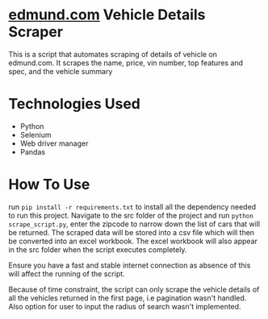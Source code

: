 # [edmund.com](https://www.edmunds.com/cars-for-sale-by-owner/) Vehicle Details Scraper
This is a script that automates scraping of details of vehicle on edmund.com. It scrapes the name, price, vin number, top features and spec, and the vehicle summary

# Technologies Used
* Python
* Selenium
* Web driver manager
* Pandas

# How To Use
run `pip install -r requirements.txt` to install all the dependency needed to run this project.
Navigate to the src folder of the project and run `python scrape_script.py`, enter the zipcode to narrow down the list of cars that will be returned.
The scraped data will be stored into a csv file which will then be converted into an excel workbook. The excel workbook will also appear in the src folder when the script executes completely.

Ensure you have a fast and stable internet connection as absence of this will affect the running of the script. 

Because of time constraint, the script can only scrape the vehicle details of all the vehicles returned in the first page, i.e pagination wasn't handled. Also option for user to input the radius of search wasn't implemented.

